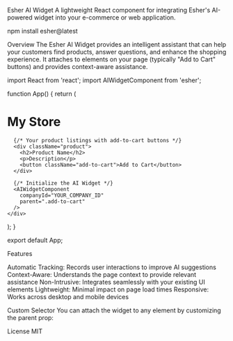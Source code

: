 Esher AI Widget
A lightweight React component for integrating Esher's AI-powered widget into your e-commerce or web application.

npm install esher@latest

Overview
The Esher AI Widget provides an intelligent assistant that can help your customers find products, answer questions, and enhance the shopping experience.
 It attaches to elements on your page (typically "Add to Cart" buttons) and provides context-aware assistance.

import React from 'react';
import AIWidgetComponent from 'esher';

function App() {
  return (
    <div className="App">
      <h1>My Store</h1>
      
      {/* Your product listings with add-to-cart buttons */}
      <div className="product">
        <h2>Product Name</h2>
        <p>Description</p>
        <button className="add-to-cart">Add to Cart</button>
      </div>
      
      {/* Initialize the AI Widget */}
      <AIWidgetComponent 
        companyId="YOUR_COMPANY_ID" 
        parent=".add-to-cart" 
      />
    </div>
  );
}

export default App;


Features

Automatic Tracking: Records user interactions to improve AI suggestions
Context-Aware: Understands the page context to provide relevant assistance
Non-Intrusive: Integrates seamlessly with your existing UI elements
Lightweight: Minimal impact on page load times
Responsive: Works across desktop and mobile devices


Custom Selector
You can attach the widget to any element by customizing the parent prop:

<AIWidgetComponent 
  companyId="YOUR_COMPANY_ID" 
  parent=".custom-button-class" 
/>
License
MIT

